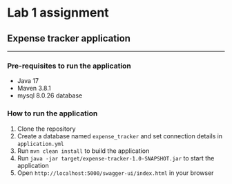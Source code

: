 # Lab 1 assignment

## Expense tracker application

----------------
### Pre-requisites to run the application
* Java 17
* Maven 3.8.1
* mysql 8.0.26 database

### How to run the application
1. Clone the repository
2. Create a database named `expense_tracker` and set connection details in `application.yml`
3. Run `mvn clean install` to build the application
4. Run `java -jar target/expense-tracker-1.0-SNAPSHOT.jar` to start the application
5. Open `http://localhost:5000/swagger-ui/index.html` in your browser 
